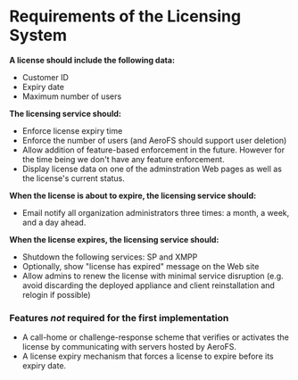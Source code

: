 # Requirements of the Licensing System

**A license should include the following data:**

- Customer ID
- Expiry date
- Maximum number of users

**The licensing service should:**

- Enforce license expiry time
- Enforce the number of users (and AeroFS should support user deletion)
- Allow addition of feature-based enforcement in the future. However for the time being we don't have any feature enforcement.
- Display license data on one of the adminstration Web pages as well as the license's current status.

**When the license is about to expire, the licensing service should:**

- Email notify all organization administrators three times: a month, a week, and a day ahead.

**When the license expires, the licensing service should:**

- Shutdown the following services: SP and XMPP
- Optionally, show "license has expired" message on the Web site
- Allow admins to renew the license with minimal service disruption (e.g. avoid discarding the deployed appliance and client reinstallation and relogin if possible)

### Features _not_ required for the first implementation

- A call-home or challenge-response scheme that verifies or activates the license by communicating with servers hosted by AeroFS.
- A license expiry mechanism that forces a license to expire before its expiry date.

